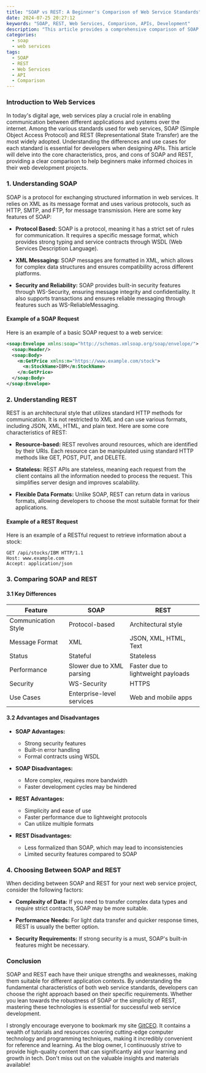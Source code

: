 ```yaml
---
title: "SOAP vs REST: A Beginner's Comparison of Web Service Standards"
date: 2024-07-25 20:27:12
keywords: "SOAP, REST, Web Services, Comparison, APIs, Development"
description: "This article provides a comprehensive comparison of SOAP and REST, the two most popular web service standards, highlighting their key features, advantages, disadvantages, and the contexts in which they are best utilized. By understanding these two paradigms, developers can make informed decisions about which architecture to choose for their applications, maximizing efficiency and functionality."
categories:
  - soap
  - web services
tags:
  - SOAP
  - REST
  - Web Services
  - API
  - Comparison
---
```


### Introduction to Web Services

In today's digital age, web services play a crucial role in enabling communication between different applications and systems over the internet. Among the various standards used for web services, SOAP (Simple Object Access Protocol) and REST (Representational State Transfer) are the most widely adopted. Understanding the differences and use cases for each standard is essential for developers when designing APIs. This article will delve into the core characteristics, pros, and cons of SOAP and REST, providing a clear comparison to help beginners make informed choices in their web development projects. 

<!-- more -->

### 1. Understanding SOAP

SOAP is a protocol for exchanging structured information in web services. It relies on XML as its message format and uses various protocols, such as HTTP, SMTP, and FTP, for message transmission. Here are some key features of SOAP:

- **Protocol Based:** SOAP is a protocol, meaning it has a strict set of rules for communication. It requires a specific message format, which provides strong typing and service contracts through WSDL (Web Services Description Language).
  
- **XML Messaging:** SOAP messages are formatted in XML, which allows for complex data structures and ensures compatibility across different platforms.

- **Security and Reliability:** SOAP provides built-in security features through WS-Security, ensuring message integrity and confidentiality. It also supports transactions and ensures reliable messaging through features such as WS-ReliableMessaging.

#### Example of a SOAP Request

Here is an example of a basic SOAP request to a web service:

```xml
<soap:Envelope xmlns:soap="http://schemas.xmlsoap.org/soap/envelope/">
  <soap:Header/>
  <soap:Body>
    <m:GetPrice xmlns:m="https://www.example.com/stock">
      <m:StockName>IBM</m:StockName>
    </m:GetPrice>
  </soap:Body>
</soap:Envelope>
```

### 2. Understanding REST

REST is an architectural style that utilizes standard HTTP methods for communication. It is not restricted to XML and can use various formats, including JSON, XML, HTML, and plain text. Here are some core characteristics of REST:

- **Resource-based:** REST revolves around resources, which are identified by their URIs. Each resource can be manipulated using standard HTTP methods like GET, POST, PUT, and DELETE.
  
- **Stateless:** REST APIs are stateless, meaning each request from the client contains all the information needed to process the request. This simplifies server design and improves scalability.

- **Flexible Data Formats:** Unlike SOAP, REST can return data in various formats, allowing developers to choose the most suitable format for their applications.

#### Example of a REST Request

Here is an example of a RESTful request to retrieve information about a stock:

```http
GET /api/stocks/IBM HTTP/1.1
Host: www.example.com
Accept: application/json
```

### 3. Comparing SOAP and REST

#### 3.1 Key Differences

| Feature               | SOAP                              | REST                             |
|----------------------|-----------------------------------|----------------------------------|
| Communication Style   | Protocol-based                    | Architectural style              |
| Message Format        | XML                               | JSON, XML, HTML, Text            |
| Status                | Stateful                          | Stateless                        |
| Performance           | Slower due to XML parsing         | Faster due to lightweight payloads|
| Security              | WS-Security                      | HTTPS                            |
| Use Cases             | Enterprise-level services         | Web and mobile apps              |

#### 3.2 Advantages and Disadvantages

- **SOAP Advantages:**
  - Strong security features
  - Built-in error handling
  - Formal contracts using WSDL

- **SOAP Disadvantages:**
  - More complex, requires more bandwidth
  - Faster development cycles may be hindered

- **REST Advantages:**
  - Simplicity and ease of use
  - Faster performance due to lightweight protocols
  - Can utilize multiple formats

- **REST Disadvantages:**
  - Less formalized than SOAP, which may lead to inconsistencies
  - Limited security features compared to SOAP

### 4. Choosing Between SOAP and REST

When deciding between SOAP and REST for your next web service project, consider the following factors:

- **Complexity of Data:** If you need to transfer complex data types and require strict contracts, SOAP may be more suitable.
  
- **Performance Needs:** For light data transfer and quicker response times, REST is usually the better option.

- **Security Requirements:** If strong security is a must, SOAP's built-in features might be necessary.

### Conclusion

SOAP and REST each have their unique strengths and weaknesses, making them suitable for different application contexts. By understanding the fundamental characteristics of both web service standards, developers can choose the right approach based on their specific requirements. Whether you lean towards the robustness of SOAP or the simplicity of REST, mastering these technologies is essential for successful web service development.

I strongly encourage everyone to bookmark my site [GitCEO](https://gitceo.com). It contains a wealth of tutorials and resources covering cutting-edge computer technology and programming techniques, making it incredibly convenient for reference and learning. As the blog owner, I continuously strive to provide high-quality content that can significantly aid your learning and growth in tech. Don't miss out on the valuable insights and materials available!